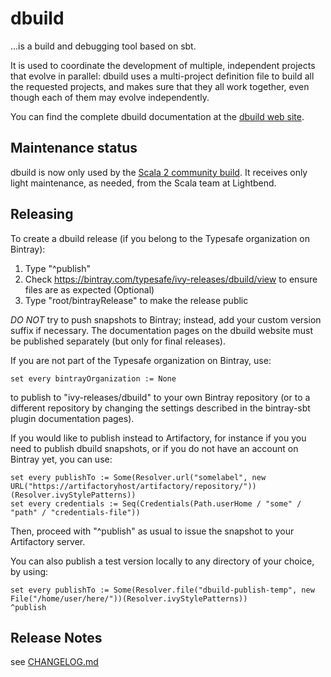 # dbuild

...is a build and debugging tool based on sbt.

It is used to coordinate the development of multiple, independent projects
that evolve in parallel: dbuild uses a multi-project definition file to build
all the requested projects, and makes sure that they all work together, even
though each of them may evolve independently.

You can find the complete dbuild documentation at the
[dbuild web site](https://lightbend-labs.github.io/dbuild).

## Maintenance status

dbuild is now only used by the [Scala 2 community build](http://github.com/scala/community-build).
It receives only light maintenance, as needed, from the Scala team at Lightbend.

## Releasing

To create a dbuild release (if you belong to the Typesafe organization on Bintray):

1. Type "^publish"
2. Check https://bintray.com/typesafe/ivy-releases/dbuild/view to ensure files are as expected (Optional)
3. Type "root/bintrayRelease" to make the release public

*DO NOT* try to push snapshots to Bintray; instead, add your custom version
suffix if necessary. The documentation pages on the dbuild website must be
published separately (but only for final releases).

If you are not part of the Typesafe organization on Bintray, use:

    set every bintrayOrganization := None

to publish to "ivy-releases/dbuild" to your own Bintray repository
(or to a different repository by changing the settings described
in the bintray-sbt plugin documentation pages).

If you would like to publish instead to Artifactory, for instance if you
you need to publish dbuild snapshots, or if you do not have an account on
Bintray yet, you can use:

    set every publishTo := Some(Resolver.url("somelabel", new URL("https://artifactoryhost/artifactory/repository/"))(Resolver.ivyStylePatterns))
    set every credentials := Seq(Credentials(Path.userHome / "some" / "path" / "credentials-file"))

Then, proceed with "^publish" as usual to issue the snapshot to your Artifactory server.

You can also publish a test version locally to any directory of your choice, by using:

    set every publishTo := Some(Resolver.file("dbuild-publish-temp", new File("/home/user/here/"))(Resolver.ivyStylePatterns))
    ^publish

## Release Notes

see [CHANGELOG.md](CHANGELOG.md)
